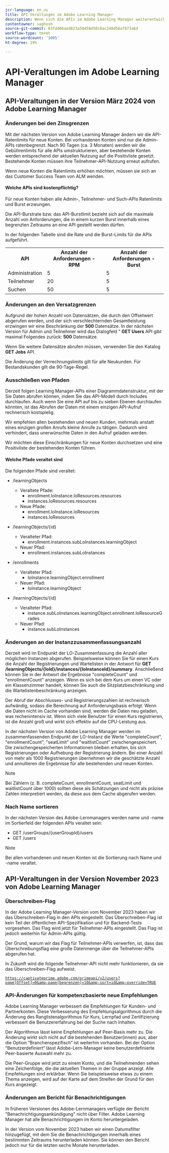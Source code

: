 ```yaml
---
jcr-language: en_us
title: API-Veraltungen im Adobe Learning Manager
description: Wenn sich die APIs im Adobe Learning Manager weiterentwickeln, werden APIs regelmäßig neu organisiert oder aktualisiert. Wenn sich APIs weiterentwickeln, wird die alte API verworfen und schließlich entfernt. Diese Seite enthält Informationen, die Sie benötigen, wenn Sie von veralteten API-Versionen zu neueren und stabileren API-Versionen migrieren.
contentowner: saghosh
source-git-commit: 83fdd06aed823a50458d50c8ac240d56af873a6d
workflow-type: tm+mt
source-wordcount: '1005'
ht-degree: 19%

---
```



# API-Veraltungen im Adobe Learning Manager

## API-Veraltungen in der Version März 2024 von Adobe Learning Manager

### Änderungen bei den Zinsgrenzen

Mit der nächsten Version von Adobe Learning Manager ändern wir die API-Ratenlimits für neue Konten. Bei vorhandenen Konten sind nur die Admin-APIs ratenbegrenzt. Nach 90 Tagen (ca. 3 Monaten) werden wir die Gebührenlimits für alle APIs umstrukturieren, aber bestehende Konten werden entsprechend der aktuellen Nutzung auf die Positivliste gesetzt. Bestehende Konten müssen ihre Teilnehmer-API-Nutzung erneut aufrufen.

Wenn neue Konten die Ratenlimits erhöhen möchten, müssen sie sich an das Customer Success Team von ALM wenden.

#### Welche APIs sind kostenpflichtig?

Für neue Konten haben alle Admin-, Teilnehmer- und Such-APIs Ratenlimits und Burst erzwungen.

Die API-Burstrate bzw. das API-Burstlimit bezieht sich auf die maximale Anzahl von Anforderungen, die in einem kurzen Burst innerhalb eines begrenzten Zeitraums an eine API gestellt werden dürfen.

In der folgenden Tabelle sind die Rate und die Burst-Limits für die APIs aufgeführt.

<table>
    <tr>
        <th>API</th>
        <th>Anzahl der Anforderungen - RPM</th>
        <th>Anzahl der Anforderungen - Burst</th>
    </tr>
    <tr>
        <td>Administration</td>
        <td>5</td>
        <td>5</td>
    </tr>
    <tr>
        <td>Teilnehmer</td>
        <td>20</td>
        <td>5</td>
    </tr>
    <tr>
        <td>Suchen</td>
        <td>50</td>
        <td>5</td>
    </tr>
</table>

### Änderungen an den Versatzgrenzen

Aufgrund der hohen Anzahl von Datensätzen, die durch den Offsetwert abgerufen werden, und der sich verschlechternden Gesamtleistung erzwingen wir eine Beschränkung der **500** Datensätze. In der nächsten Version für Admin und Teilnehmer wird das Dialogfeld &quot; **GET Users** API gibt maximal Folgendes zurück: **500** Datensätze.

Wenn Sie weitere Datensätze abrufen müssen, verwenden Sie den Katalog **GET Jobs** API.

Die Änderung der Verrechnungslimits gilt für alle Neukunden. Für Bestandskunden gilt die 90-Tage-Regel.

### Ausschließen von Pfaden

Derzeit folgen Learning Manager-APIs einer Diagrammdatenstruktur, mit der Sie Daten abrufen können, indem Sie das API-Modell durch Includes durchlaufen. Auch wenn Sie eine API auf bis zu sieben Ebenen durchlaufen könnten, ist das Abrufen der Daten mit einem einzigen API-Aufruf rechnerisch kostspielig.

Wir empfehlen allen bestehenden und neuen Kunden, mehrmals anstatt eines einzigen großen Anrufs kleine Anrufe zu tätigen. Dadurch wird verhindert, dass unerwünschte Daten in den Aufruf geladen werden.

Wir möchten diese Einschränkungen für neue Konten durchsetzen und eine Positivliste der bestehenden Konten führen.

#### Welche Pfade veraltet sind

Die folgenden Pfade sind veraltet:

* /learningObjects
   * Veraltete Pfade:
      * enrollment.loInstance.loResources.resources
      * instances.loResources.resources
   * Neue Pfade:
      * enrollment.loInstance.loResources
      * instances.loResources

* /learningObjects/{id}
   * Veralteter Pfad:
      * enrollment.instances.subLoInstances.learningObject
   * Neuer Pfad:
      * enrollment.instances.subLoInstances

* /enrollments
   * Veralteter Pfad:
      * loInstance.learningObject.enrollment
   * Neuer Pfad:
      * loInstance.learningObject

* /learningObjects/{id}
   * Veralteter Pfad:
      * instance.subLoInstances.learningObject.enrollment.loResourceGrades
   * Neuer Pfad:
      * instance.subLoInstances

### Änderungen an der Instanzzusammenfassungsanzahl

Derzeit wird im Endpunkt der LO-Zusammenfassung die Anzahl aller möglichen Instanzen abgerufen. Beispielsweise können Sie für einen Kurs die Anzahl der Registrierungen und Wartelisten in der Antwort für **GET /learningObjects/{loId}/instances/{loInstanceId}/summary**. Anschließend können Sie in der Antwort die Ergebnisse &quot;completeCount&quot; und &quot;enrollmentCount&quot; anzeigen. Wenn es sich bei dem Kurs um einen VC oder ein Klassenzimmer handelt, können Sie auch die Sitzplatzbeschränkung und die Wartelistenbeschränkung anzeigen.

Der Abruf der Abschlusses- und Registrierungszahlen ist rechnerisch aufwändig, sodass die Berechnung auf Anforderungsbasis erfolgt. Wenn die Daten nicht im Cache vorhanden sind, werden die Daten neu geladen, was rechenintensiv ist. Wenn sich viele Benutzer für einen Kurs registrieren, ist die Anzahl groß und wirkt sich effektiv auf die CPU-Leistung aus.

In der nächsten Version von Adobe Learning Manager werden im zusammenfassenden Endpunkt der LO-Instanz die Werte &quot;completeCount&quot;, &quot;enrollmentCount&quot;, &quot;seatLimit&quot; und &quot;waitlistCount&quot; zwischengespeichert. Die zwischengespeicherten Informationen bleiben erhalten, bis sich Registrierungen oder Aufhebung der Registrierung ändern. Bei einer Anzahl von mehr als 1000 Registrierungen übernehmen wir die geschätzte Anzahl und annullieren die Ergebnisse für alle bestehenden und neuen Konten.

>[!NOTE]
>
>Bei Zählern (z. B. completeCount, enrollmentCount, seatLimit und waitlistCount über 1000) sollten diese als Schätzungen und nicht als präzise Zahlen interpretiert werden, da diese aus dem Cache abgerufen werden.

### Nach Name sortieren

In der nächsten Version des Adobe-Lernmanagers werden name und -name im Sortierfeld der folgenden APIs veraltet sein:

* GET /userGroups/{userGroupId}/users
* GET /users

>[!NOTE]
>
>Bei allen vorhandenen und neuen Konten ist die Sortierung nach Name und -name veraltet.


## API-Veraltungen in der Version November 2023 von Adobe Learning Manager

### Überschreiben-Flag

In der Adobe Learning Manager-Version vom November 2023 haben wir das Überschreiben-Flag in den APIs eingestellt. Das Überschreiben-Flag ist kein Teil der öffentlichen API-Spezifikation und für Backend-Tests vorgesehen. Das Flag wird jetzt für Teilnehmer-APIs eingestellt. Das Flag ist jedoch weiterhin für Admin-APIs gültig.

Der Grund, warum wir das Flag für Teilnehmer-APIs verwerfen, ist, dass das Überschreibungsflag eine große Datenmenge über die Teilnehmer-APIs abgerufen hat.

In Zukunft wird die folgende Teilnehmer-API nicht mehr funktionieren, da sie das Überschreiben-Flag aufweist.

<code>https://captivateprime.adobe.com/primeapi/v2/users?page[Offset]=0&amp;page[begrenzen]=10&amp;sort=id&amp;override=TRUE</code>

### API-Änderungen für kompetenzbasierte neue Empfehlungen

Adobe Learning Manager verbessert die Empfehlungen für Kunden- und Partnerkonten. Diese Verbesserung des Empfehlungsalgorithmus durch die Änderung des Ranglistenalgorithmus für Kurs, Lernpfad und Zertifizierung verbessert die Benutzererfahrung bei der Suche nach Inhalten.

Der Algorithmus lässt keine Empfehlungen auf Peer-Basis mehr zu. Die Änderung wirkt sich nicht auf die bestehenden Benutzer(innen) aus, aber die Option “Branchenspezifisch“ ist weiterhin vorhanden. Bei der Option “Benutzerdefiniert“ lässt Adobe-Lern-Manager keine benutzerdefinierte Peer-basierte Auswahl mehr zu.

Die Peer-Gruppe wird jetzt zu einem Konto, und die Teilnehmenden sehen eine Zeichenfolge, die die aktuellen Themen in der Gruppe anzeigt. Alle Empfehlungen sind erklärbar. Wenn Sie beispielsweise etwas zu einem Thema anzeigen, wird auf der Karte auf dem Streifen der Grund für den Kurs angezeigt.

### Änderungen am Bericht für Benachrichtigungen

In früheren Versionen des Adobe-Lernmanagers verfügte der Bericht &quot;Benachrichtigungsankündigung&quot; nicht über Filter. Adobe Learning Manager hat alle Benachrichtigungen im Konto heruntergeladen.

In der Version vom November 2023 haben wir einen Datumsfilter hinzugefügt, mit dem Sie die Benachrichtigungen innerhalb eines bestimmten Zeitraums herunterladen können.  Sie können den Bericht jedoch nur für die letzten sechs Monate herunterladen.